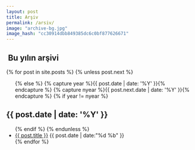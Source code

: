 ```yaml
---
layout: post
title: Arşiv
permalink: /arsiv/
image: "archive-bg.jpg"
image_hash: "cc30914dbb849385dc6c0bf877626671"
---
```


<div class="col-lg-8 col-md-10 mx-auto">
<section id="archive">
<h2><i class="fa fa-file-archive-o"></i>&nbsp;Bu yılın arşivi</h2>
{% for post in site.posts %}
  {% unless post.next %}

  <ul class="this">
  {% else %}
  {% capture year %}{{ post.date | date: '%Y' }}{% endcapture %}
  {% capture nyear %}{{ post.next.date | date: '%Y' }}{% endcapture %}
  {% if year != nyear %}
  </ul>
  <h2>{{ post.date | date: '%Y' }}</h2>

  <ul class="past">
  {% endif %}
  {% endunless %}
 <li class="arch-list"><a href="{{site.baseurl}}{{ post.url }}">{{ post.title }}</a>&nbsp;<time>{{ post.date | date:"%d %b" }}</time></li>
{% endfor %}
  </ul>
</section>
</div>
